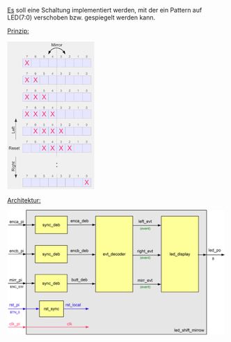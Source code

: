 <u>Es</u> soll eine Schaltung implementiert werden, mit der ein Pattern auf LED(7:0) verschoben bzw. gespiegelt werden kann.

<u>Prinzip:</u>

<img src="led-shift_mirr_Prinzip.png" alt="Prinzip" width="200" />

<u>Architektur:</u>

<img src="led-shift_mirr_Top.png" alt="Architektur" width="500" />

